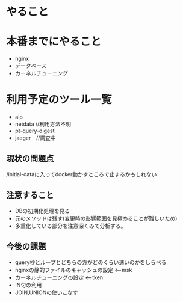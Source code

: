 # やること


# 本番までにやること
- nginx
- データベース
- カーネルチューニング

# 利用予定のツール一覧
- alp
- netdata //利用方法不明
- pt-query-digest
- jaeger　//調査中


## 現状の問題点
/initial-dataに入ってdocker動かすところで止まるかもしれない


## 注意すること
- DBの初期化処理を見る
- 元のメソッドは残す(変更時の影響範囲を見極めることが難しいため)
- 多重化している部分を注意深くみて分析する。

## 今後の課題
- query秒とループとどちらの方がどのくらい速いのかをしらべる
- nginxの静的ファイルのキャッシュの設定 <--msk
- カーネルチューニングの設定 <--tken
- IN句の利用
- JOIN,UNIONの使いこなす
